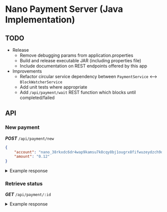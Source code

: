 # Nano Payment Server (Java Implementation)

## TODO
- Release
    - Remove debugging params from application.properties
    - Build and release executable JAR (including properties file)
    - Include documentation on REST endpoints offered by this app
- Improvements
    - Refactor circular service dependency between `PaymentService` <--> `BlockWatcherService`
    - Add unit tests where appropriate
    - Add `/api/payment/wait` REST function which blocks until completed/failed

## API
### New payment
***POST*** `/api/payment/new`
```json
{
    "account": "nano_38rkxdc6dr4wap9kamsu7k8cqy8bj1ougrx8fifwuzeydzch9dtcmt66mrcc",
    "amount": "0.12"
}
```
<details><summary>Example response</summary>

```json
{
  "id": "ef3cb924-4eb1-4c2a-8b1c-d6a4fd4d56f5",
  "handoff": "eyJpZCI6ImVmM2NiOTI0LTRlYjEtNGMyYS04YjFjLWQ2YTRmZDRkNTZmNSIsImFkZHJlc3MiOiJuYW5vXzM4cmt4ZGM2ZHI0d2FwOWthbXN1N2s4Y3F5OGJqMW91Z3J4OGZpZnd1emV5ZHpjaDlkdGNtdDY2bXJjYyIsImFtb3VudCI6IjEyMDAwMDAwMDAwMDAwMDAwMDAwMDAwMDAwMDAwMCIsIm1ldGhvZHMiOlt7InR5cGUiOiJodHRwcyIsInVybCI6ImxvY2FsaG9zdDo4MDgwL2hhbmRvZmYifV19"
}
```
</details>

### Retrieve status
***GET*** `/api/payment/:id`
<details><summary>Example response</summary>

```json
{
  "status": "awaiting_handoff",
  "reqAccount": "nano_38rkxdc6dr4wap9kamsu7k8cqy8bj1ougrx8fifwuzeydzch9dtcmt66mrcc",
  "reqAmount": "0.12",
  "reqAmountRaw": "120000000000000000000000000000",
  "timeRemaining": 565,
  "active": true,
  "failed": false,
  "statusMessage": "Awaiting block handoff",
  "successful": false
}
```
</details>